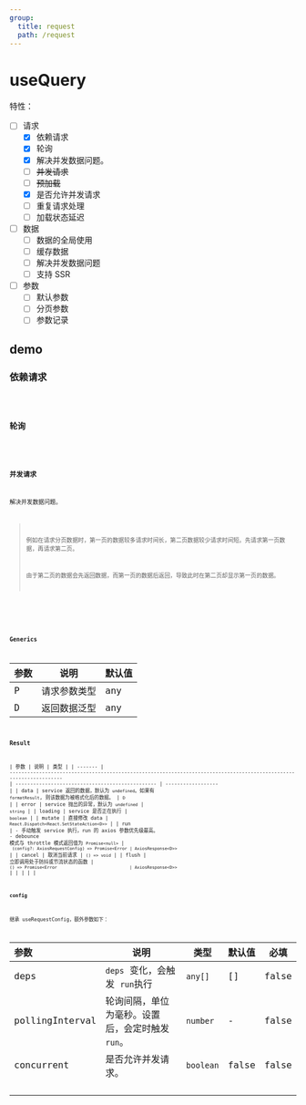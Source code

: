 ```yaml
---
group:
  title: request
  path: /request
---
```


# useQuery

特性：

- [ ] 请求
  - [x] 依赖请求
  - [x] 轮询
  - [x] 解决并发数据问题。
  - [ ] ~~并发请求~~
  - [ ] ~~预加载~~
  - [x] 是否允许并发请求
  - [ ] 重复请求处理
  - [ ] 加载状态延迟
- [ ] 数据
  - [ ] 数据的全局使用
  - [ ] 缓存数据
  - [ ] 解决并发数据问题
  - [ ] 支持 SSR
- [ ] 参数
  - [ ] 默认参数
  - [ ] 分页参数
  - [ ] 参数记录

## demo

### 依赖请求

<code src="./Demo/Deps.tsx"/>

### 轮询

<code src="./Demo/PollginInterval.tsx"/>

### 并发请求

解决并发数据问题。

> 例如在请求分页数据时，第一页的数据较多请求时间长，第二页数据较少请求时间短。先请求第一页数据，再请求第二页。
>
> 由于第二页的数据会先返回数据，而第一页的数据后返回，导致此时在第二页却显示第一页的数据。

<code src="./Demo/Concurrent.tsx"/>

###

### Generics

| 参数 | 说明         | 默认值 |
| ---- | ------------ | ------ |
| P    | 请求参数类型 | any    |
| D    | 返回数据泛型 | any    |

### Result

| 参数    | 说明                                                                                                                | 类型                                             |
| ------- | ------------------------------------------------------------------------------------------------------------------- | ------------------------------------------------ | ------------------ |
| data    | service 返回的数据，默认为 `undefined`。如果有 `formatResult`, 则该数据为被格式化后的数据。                         | `D`                                              |
| error   | service 抛出的异常，默认为 `undefined`                                                                              | `string`                                         |
| loading | service 是否正在执行                                                                                                | `boolean`                                        |
| mutate  | 直接修改 data                                                                                                       | `React.Dispatch<React.SetStateAction<D>>`        |
| run     | - 手动触发 service 执行，run 的 axios 参数优先级最高。<br />- debounce 模式与 throttle 模式返回值为 `Promise<null>` | ` (config?: AxiosRequestConfig) => Promise<Error | AxiosResponse<D>>` |
| cancel  | 取消当前请求                                                                                                        | `() => void`                                     |
| flush   | 立即调用处于防抖或节流状态的函数                                                                                    | `() => Promise<Error                             | AxiosResponse<D>>` |
|         |                                                                                                                     |                                                  |

#### config

继承 useRequestConfig，额外参数如下：

| **参数**        | **说明**                                         | **类型**  | **默认值** | 必填  |
| :-------------- | ------------------------------------------------ | --------- | ---------- | ----- |
| deps            | `deps` 变化，会触发 `run`执行                    | `any[]`   | []         | false |
| pollingInterval | 轮询间隔，单位为毫秒。设置后，会定时触发 `run`。 | `number`  | -          | false |
| concurrent      | 是否允许并发请求。                               | `boolean` | false      | false |
|                 |                                                  |           |            |       |
|                 |                                                  |           |            |       |
|                 |                                                  |           |            |       |
|                 |                                                  |           |            |       |
